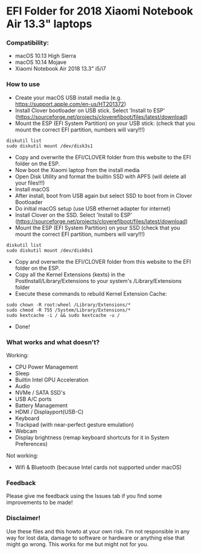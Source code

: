 # EFI Folder for 2018 Xiaomi Notebook Air 13.3" laptops
### Compatibility:
* macOS 10.13 High Sierra
* macOS 10.14 Mojave
* Xiaomi Notebook Air 2018 13.3" i5/i7

### How to use
* Create your macOS USB install media (e.g. https://support.apple.com/en-us/HT201372)
* Install Clover bootloader on USB stick. Select 'Install to ESP' (https://sourceforge.net/projects/cloverefiboot/files/latest/download)
* Mount the ESP (EFI System Partition) on your USB stick: (check that you mount the correct EFI partition, numbers will vary!!!)

```
diskutil list
sudo diskutil mount /dev/disk3s1
```
* Copy and overwrite the EFI/CLOVER folder from this website to the EFI folder on the ESP.
* Now boot the Xiaomi laptop from the install media
* Open Disk Utility and format the builtin SSD with APFS (will delete all your files!!!)
* Install macOS
* After install, boot from USB again but select SSD to boot from in Clover Bootloader
* Do initial macOS setup (use USB ethernet adapter for internet)
* Install Clover on the SSD. Select 'Install to ESP' (https://sourceforge.net/projects/cloverefiboot/files/latest/download)
* Mount the ESP (EFI System Partition) on your SSD (check that you mount the correct EFI partition, numbers will vary!!!)

```
diskutil list
sudo diskutil mount /dev/disk0s1
```
* Copy and overwrite the EFI/CLOVER folder from this website to the EFI folder on the ESP.
* Copy all the Kernel Extensions (kexts) in the PostInstall/Library/Extensions to your system's /Library/Extensions folder
* Execute these commands to rebuild Kernel Extension Cache:

```
sudo chown -R root:wheel /Library/Extensions/*
sudo chmod -R 755 /System/Library/Extensions/*
sudo kextcache -i / && sudo kextcache -u /
```
* Done!

### What works and what doesn't?
Working:
* CPU Power Management
* Sleep
* Builtin Intel GPU Acceleration
* Audio
* NVMe / SATA SSD's
* USB A/C ports
* Battery Management
* HDMI / Displayport(USB-C)
* Keyboard
* Trackpad (with near-perfect gesture emulation)
* Webcam
* Display brightness (remap keyboard shortcuts for it in System Preferences)

Not working:
* Wifi & Bluetooth (because Intel cards not supported under macOS)

### Feedback
Please give me feedback using the Issues tab if you find some improvements to be made!

### Disclaimer!
Use these files and this howto at your own risk. I'm not responsible in any way for lost data, damage to software or hardware or anything else that might go wrong. This works for me but might not for you.